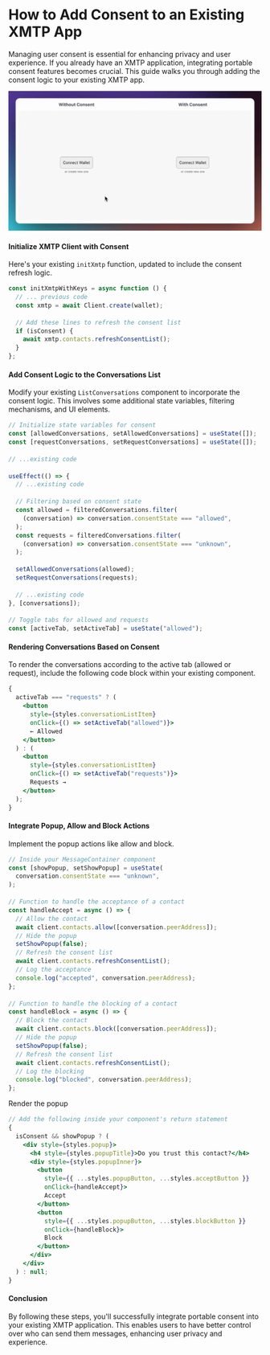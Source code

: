 # How to Add Consent to an Existing XMTP App

Managing user consent is essential for enhancing privacy and user experience. If you already have an XMTP application, integrating portable consent features becomes crucial. This guide walks you through adding the consent logic to your existing XMTP app.

![](video.gif)

#### Initialize XMTP Client with Consent

Here's your existing `initXmtp` function, updated to include the consent refresh logic.

```jsx
const initXmtpWithKeys = async function () {
  // ... previous code
  const xmtp = await Client.create(wallet);

  // Add these lines to refresh the consent list
  if (isConsent) {
    await xmtp.contacts.refreshConsentList();
  }
};
```

#### Add Consent Logic to the Conversations List

Modify your existing `ListConversations` component to incorporate the consent logic. This involves some additional state variables, filtering mechanisms, and UI elements.

```jsx
// Initialize state variables for consent
const [allowedConversations, setAllowedConversations] = useState([]);
const [requestConversations, setRequestConversations] = useState([]);

// ...existing code

useEffect(() => {
  // ...existing code

  // Filtering based on consent state
  const allowed = filteredConversations.filter(
    (conversation) => conversation.consentState === "allowed",
  );
  const requests = filteredConversations.filter(
    (conversation) => conversation.consentState === "unknown",
  );

  setAllowedConversations(allowed);
  setRequestConversations(requests);

  // ...existing code
}, [conversations]);

// Toggle tabs for allowed and requests
const [activeTab, setActiveTab] = useState("allowed");
```

#### Rendering Conversations Based on Consent

To render the conversations according to the active tab (allowed or request), include the following code block within your existing component.

```jsx
{
  activeTab === "requests" ? (
    <button
      style={styles.conversationListItem}
      onClick={() => setActiveTab("allowed")}>
      ← Allowed
    </button>
  ) : (
    <button
      style={styles.conversationListItem}
      onClick={() => setActiveTab("requests")}>
      Requests →
    </button>
  );
}
```

#### Integrate Popup, Allow and Block Actions

Implement the popup actions like allow and block.

```jsx
// Inside your MessageContainer component
const [showPopup, setShowPopup] = useState(
  conversation.consentState === "unknown",
);

// Function to handle the acceptance of a contact
const handleAccept = async () => {
  // Allow the contact
  await client.contacts.allow([conversation.peerAddress]);
  // Hide the popup
  setShowPopup(false);
  // Refresh the consent list
  await client.contacts.refreshConsentList();
  // Log the acceptance
  console.log("accepted", conversation.peerAddress);
};

// Function to handle the blocking of a contact
const handleBlock = async () => {
  // Block the contact
  await client.contacts.block([conversation.peerAddress]);
  // Hide the popup
  setShowPopup(false);
  // Refresh the consent list
  await client.contacts.refreshConsentList();
  // Log the blocking
  console.log("blocked", conversation.peerAddress);
};
```

Render the popup

```jsx
// Add the following inside your component's return statement
{
  isConsent && showPopup ? (
    <div style={styles.popup}>
      <h4 style={styles.popupTitle}>Do you trust this contact?</h4>
      <div style={styles.popupInner}>
        <button
          style={{ ...styles.popupButton, ...styles.acceptButton }}
          onClick={handleAccept}>
          Accept
        </button>
        <button
          style={{ ...styles.popupButton, ...styles.blockButton }}
          onClick={handleBlock}>
          Block
        </button>
      </div>
    </div>
  ) : null;
}
```

#### Conclusion

By following these steps, you'll successfully integrate portable consent into your existing XMTP application. This enables users to have better control over who can send them messages, enhancing user privacy and experience.
